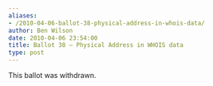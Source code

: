 ```yaml
---
aliases:
- /2010-04-06-ballot-38-physical-address-in-whois-data/
author: Ben Wilson
date: 2010-04-06 23:54:00
title: Ballot 38 – Physical Address in WHOIS data
type: post
---
```


This ballot was withdrawn.